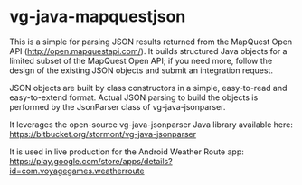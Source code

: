 vg-java-mapquestjson
====================

This is a simple for parsing JSON results returned from the MapQuest Open API (http://open.mapquestapi.com/). It builds structured Java objects for a limited subset of the MapQuest Open API; if you need more, follow the design of the existing JSON objects and submit an integration request.

JSON objects are built by class constructors in a simple, easy-to-read and easy-to-extend format. Actual JSON parsing to build the objects is performed by the JsonParser class of vg-java-jsonparser.

It leverages the open-source vg-java-jsonparser Java library available here: https://bitbucket.org/stormont/vg-java-jsonparser

It is used in live production for the Android Weather Route app: https://play.google.com/store/apps/details?id=com.voyagegames.weatherroute